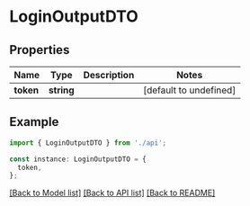# LoginOutputDTO

## Properties

| Name      | Type       | Description | Notes                  |
| --------- | ---------- | ----------- | ---------------------- |
| **token** | **string** |             | [default to undefined] |

## Example

```typescript
import { LoginOutputDTO } from './api';

const instance: LoginOutputDTO = {
  token,
};
```

[[Back to Model list]](../README.md#documentation-for-models) [[Back to API list]](../README.md#documentation-for-api-endpoints) [[Back to README]](../README.md)
